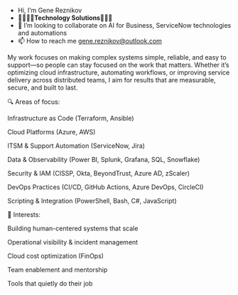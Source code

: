 - Hi, I’m Gene Reznikov
- 🕌🗼🗽🏰**Technology Solutions**🏯💒🌉
- 💞️ I’m looking to collaborate on AI for Business, ServiceNow technologies and automations
- 📫 How to reach me gene.reznikov@outlook.com

My work focuses on making complex systems simple, reliable, and easy to support—so people can stay focused on the work that matters. Whether it’s optimizing cloud infrastructure, automating workflows, or improving service delivery across distributed teams, I aim for results that are measurable, secure, and built to last.

🔍 Areas of focus:

Infrastructure as Code (Terraform, Ansible)

Cloud Platforms (Azure, AWS)

ITSM & Support Automation (ServiceNow, Jira)

Data & Observability (Power BI, Splunk, Grafana, SQL, Snowflake)

Security & IAM (CISSP, Okta, BeyondTrust, Azure AD, zScaler)

DevOps Practices (CI/CD, GitHub Actions, Azure DevOps, CircleCI)

Scripting & Integration (PowerShell, Bash, C#, JavaScript)

🧠 Interests:

Building human-centered systems that scale

Operational visibility & incident management

Cloud cost optimization (FinOps)

Team enablement and mentorship

Tools that quietly do their job
